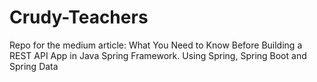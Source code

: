 # Crudy-Teachers
Repo for the medium article: What You Need to Know Before Building a REST API App in Java Spring Framework. Using Spring, Spring Boot and Spring Data
